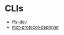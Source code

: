 # CLIs
- [ffs-dev](../../sdk/cli/ffs-dev/docs/cli/README.md)
- [mcr-protocol-deployer](../../protocol/mcr/cli/deployer/docs/cli/README.md)
